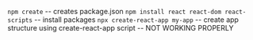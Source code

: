 ```npm create``` -- creates package.json
```npm install react react-dom react-scripts``` -- install packages
```npx create-react-app my-app``` -- create app structure using create-react-app script -- NOT WORKING PROPERLY